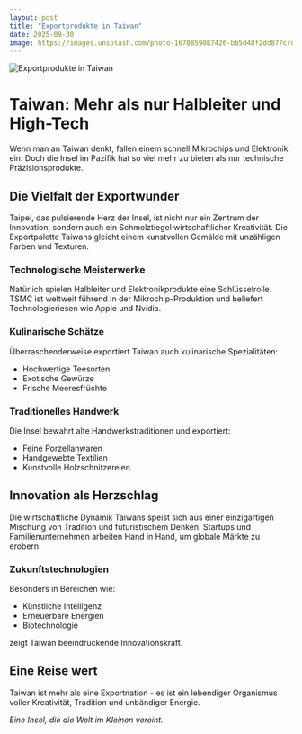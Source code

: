 ```yaml
---
layout: post
title: "Exportprodukte in Taiwan"
date: 2025-09-30
image: https://images.unsplash.com/photo-1670859087426-bb5d48f2dd87?crop=entropy&cs=tinysrgb&fit=max&fm=jpg&ixid=M3w3OTQ0MzZ8MHwxfHNlYXJjaHwxfHxFeHBvcnRwcm9kdWt0ZSUyMFRhaXdhbnxlbnwwfDB8fHwxNzU5MjAyNjY3fDA&ixlib=rb-4.1.0&q=80&w=1080
---
```


![Exportprodukte in Taiwan](https://images.unsplash.com/photo-1670859087426-bb5d48f2dd87?crop=entropy&cs=tinysrgb&fit=max&fm=jpg&ixid=M3w3OTQ0MzZ8MHwxfHNlYXJjaHwxfHxFeHBvcnRwcm9kdWt0ZSUyMFRhaXdhbnxlbnwwfDB8fHwxNzU5MjAyNjY3fDA&ixlib=rb-4.1.0&q=80&w=1080)

# Taiwan: Mehr als nur Halbleiter und High-Tech

Wenn man an Taiwan denkt, fallen einem schnell Mikrochips und Elektronik ein. Doch die Insel im Pazifik hat so viel mehr zu bieten als nur technische Präzisionsprodukte.

## Die Vielfalt der Exportwunder

Taipei, das pulsierende Herz der Insel, ist nicht nur ein Zentrum der Innovation, sondern auch ein Schmelztiegel wirtschaftlicher Kreativität. Die Exportpalette Taiwans gleicht einem kunstvollen Gemälde mit unzähligen Farben und Texturen.

### Technologische Meisterwerke

Natürlich spielen Halbleiter und Elektronikprodukte eine Schlüsselrolle. TSMC ist weltweit führend in der Mikrochip-Produktion und beliefert Technologieriesen wie Apple und Nvidia.

### Kulinarische Schätze

Überraschenderweise exportiert Taiwan auch kulinarische Spezialitäten:
- Hochwertige Teesorten
- Exotische Gewürze
- Frische Meeresfrüchte

### Traditionelles Handwerk

Die Insel bewahrt alte Handwerkstraditionen und exportiert:
- Feine Porzellanwaren
- Handgewebte Textilien
- Kunstvolle Holzschnitzereien

## Innovation als Herzschlag

Die wirtschaftliche Dynamik Taiwans speist sich aus einer einzigartigen Mischung von Tradition und futuristischem Denken. Startups und Familienunternehmen arbeiten Hand in Hand, um globale Märkte zu erobern.

### Zukunftstechnologien

Besonders in Bereichen wie:
- Künstliche Intelligenz
- Erneuerbare Energien
- Biotechnologie

zeigt Taiwan beeindruckende Innovationskraft.

## Eine Reise wert

Taiwan ist mehr als eine Exportnation - es ist ein lebendiger Organismus voller Kreativität, Tradition und unbändiger Energie.

*Eine Insel, die die Welt im Kleinen vereint.*